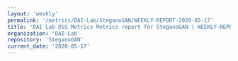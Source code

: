 ```yaml
---
layout: 'weekly'
permalink: '/metrics/DAI-Lab/SteganoGAN/WEEKLY-REPORT-2020-05-17'
title: 'DAI Lab OSS Metrics Metrics report for SteganoGAN | WEEKLY-REPORT-2020-05-17'
organization: 'DAI-Lab'
repository: 'SteganoGAN'
current_date: '2020-05-17'
---
```

